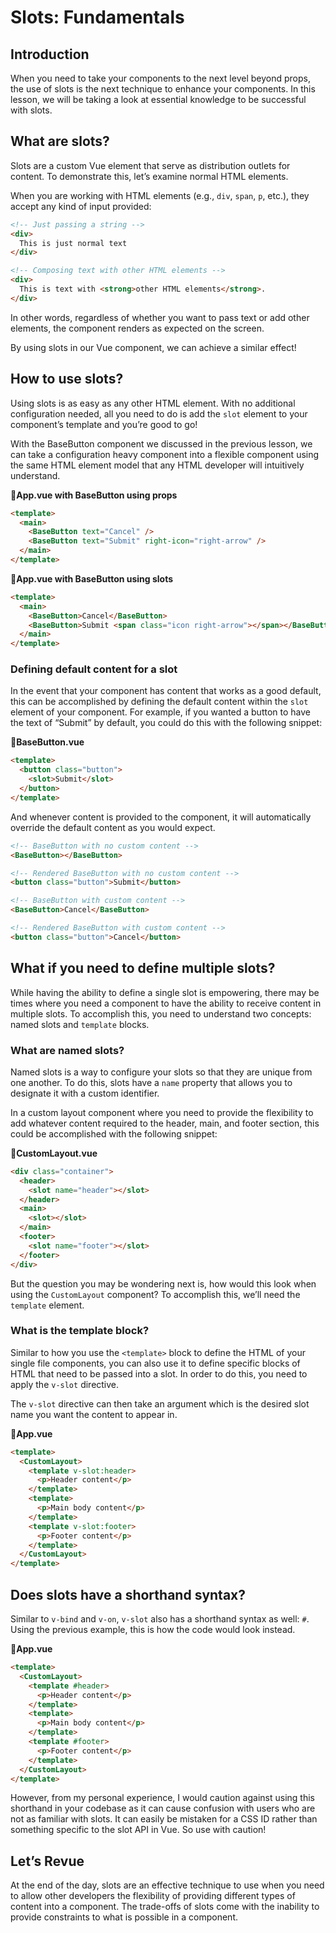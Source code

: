 # Slots: Fundamentals

## Introduction

When you need to take your components to the next level beyond props, the use of slots is the next technique to enhance your components. In this lesson, we will be taking a look at essential knowledge to be successful with slots.

## What are slots?

Slots are a custom Vue element that serve as distribution outlets for content. To demonstrate this, let’s examine normal HTML elements.

When you are working with HTML elements (e.g., `div`, `span`, `p`, etc.), they accept any kind of input provided:

```html
<!-- Just passing a string -->
<div>
  This is just normal text
</div>

<!-- Composing text with other HTML elements -->
<div>
  This is text with <strong>other HTML elements</strong>.
</div>
```

In other words, regardless of whether you want to pass text or add other elements, the component renders as expected on the screen.

By using slots in our Vue component, we can achieve a similar effect!

## How to use slots?

Using slots is as easy as any other HTML element. With no additional configuration needed, all you need to do is add the `slot` element to your component’s template and you’re good to go!

With the BaseButton component we discussed in the previous lesson, we can take a configuration heavy component into a flexible component using the same HTML element model that any HTML developer will intuitively understand.

**📄App.vue with BaseButton using props**

```html
<template>
  <main>
    <BaseButton text="Cancel" />
    <BaseButton text="Submit" right-icon="right-arrow" />
  </main>
</template>
```

**📄App.vue with BaseButton using slots**

```html
<template>
  <main>
    <BaseButton>Cancel</BaseButton>
    <BaseButton>Submit <span class="icon right-arrow"></span></BaseButton>
  </main>
</template>
```

### Defining default content for a slot

In the event that your component has content that works as a good default, this can be accomplished by defining the default content within the `slot` element of your component. For example, if you wanted a button to have the text of “Submit” by default, you could do this with the following snippet:

**📄BaseButton.vue**

```html
<template>
  <button class="button">
    <slot>Submit</slot>
  </button>
</template>
```

And whenever content is provided to the component, it will automatically override the default content as you would expect.

```html
<!-- BaseButton with no custom content -->
<BaseButton></BaseButton>

<!-- Rendered BaseButton with no custom content -->
<button class="button">Submit</button>

<!-- BaseButton with custom content -->
<BaseButton>Cancel</BaseButton>

<!-- Rendered BaseButton with custom content -->
<button class="button">Cancel</button>
```

## What if you need to define multiple slots?

While having the ability to define a single slot is empowering, there may be times where you need a component to have the ability to receive content in multiple slots. To accomplish this, you need to understand two concepts: named slots and `template` blocks.

### What are named slots?

Named slots is a way to configure your slots so that they are unique from one another. To do this, slots have a `name` property that allows you to designate it with a custom identifier.

In a custom layout component where you need to provide the flexibility to add whatever content required to the header, main, and footer section, this could be accomplished with the following snippet:

**📄CustomLayout.vue**

```html
<div class="container">
  <header>
    <slot name="header"></slot>
  </header>
  <main>
    <slot></slot>
  </main>
  <footer>
    <slot name="footer"></slot>
  </footer>
</div>
```

But the question you may be wondering next is, how would this look when using the `CustomLayout` component? To accomplish this, we’ll need the `template` element.

### What is the template block?

Similar to how you use the `<template>` block to define the HTML of your single file components, you can also use it to define specific blocks of HTML that need to be passed into a slot. In order to do this, you need to apply the `v-slot` directive.

The `v-slot` directive can then take an argument which is the desired slot name you want the content to appear in.

📄**App.vue**

```html
<template>
  <CustomLayout>
    <template v-slot:header>
      <p>Header content</p>
    </template>
    <template>
      <p>Main body content</p>
    </template>
    <template v-slot:footer>
      <p>Footer content</p>
    </template>
  </CustomLayout>
</template>
```

## Does slots have a shorthand syntax?

Similar to `v-bind` and `v-on`, `v-slot` also has a shorthand syntax as well: `#`. Using the previous example, this is how the code would look instead.

📄**App.vue**

```html
<template>
  <CustomLayout>
    <template #header>
      <p>Header content</p>
    </template>
    <template>
      <p>Main body content</p>
    </template>
    <template #footer>
      <p>Footer content</p>
    </template>
  </CustomLayout>
</template>
```

However, from my personal experience, I would caution against using this shorthand in your codebase as it can cause confusion with users who are not as familiar with slots. It can easily be mistaken for a CSS ID rather than something specific to the slot API in Vue. So use with caution!

## Let’s Revue

At the end of the day, slots are an effective technique to use when you need to allow other developers the flexibility of providing different types of content into a component. The trade-offs of slots come with the inability to provide constraints to what is possible in a component.
